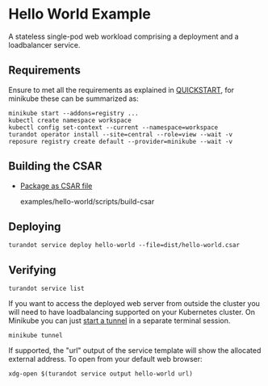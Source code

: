 Hello World Example
===================

A stateless single-pod web workload comprising a deployment and a loadbalancer service.

Requirements
------------
Ensure to met all the requirements as explained in [QUICKSTART](../QUICKSTART.md), for minikube these can be summarized as: 

    minikube start --addons=registry ...
    kubectl create namespace workspace
    kubectl config set-context --current --namespace=workspace
    turandot operator install --site=central --role=view --wait -v
    reposure registry create default --provider=minikube --wait -v

Building the CSAR
-----------------

* [Package as CSAR file](scripts/build-csar)

    examples/hello-world/scripts/build-csar

Deploying
---------

    turandot service deploy hello-world --file=dist/hello-world.csar

Verifying
---------

    turandot service list

If you want to access the deployed web server from outside the cluster you will need to have
loadbalancing supported on your Kubernetes cluster. On Minikube you can just
[start a tunnel](https://minikube.sigs.k8s.io/docs/handbook/accessing/#using-minikube-tunnel) in a separate terminal session.

    minikube tunnel

If supported, the "url" output of the service template will show the allocated external address. To open from your default web
browser:

    xdg-open $(turandot service output hello-world url)
